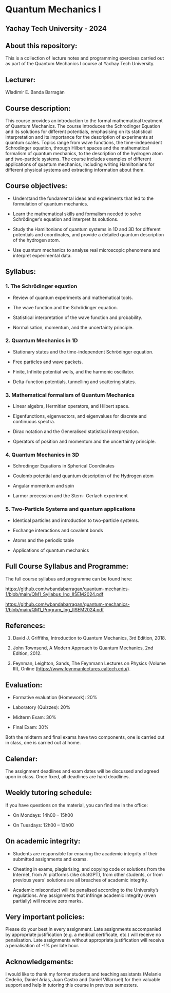 # Quantum Mechanics I 

## Yachay Tech University - 2024

## About this repository:
This is a collection of lecture notes and programming exercises carried out as part of the Quantum Mechanics I course at Yachay Tech University.

## Lecturer:
Wladimir E. Banda Barragán

## Course description:
This course provides an introduction to the formal mathematical treatment of Quantum Mechanics. The course introduces the Schrodinger Equation and its solutions for different potentials, emphasising on its statistical interpretation and its importance for the description of experiments at quantum scales. Topics range from wave functions, the time-independent Schrodinger equation, through Hilbert spaces and the mathematical formalism of quantum mechanics, to the description of the hydrogen atom and two-particle systems. The course includes examples of different applications of quantum mechanics, including writing Hamiltonians for different physical systems and extracting information about them.

## Course objectives:
- Understand the fundamental ideas and experiments that led to the formulation of quantum mechanics.

- Learn the mathematical skills and formalism needed to solve Schrödinger’s equation and interpret its solutions.

- Study the Hamiltonians of quantum systems in 1D and 3D for different potentials and coordinates, and provide a detailed quantum description of the hydrogen atom.

- Use quantum mechanics to analyse real microscopic phenomena and interpret experimental data.

## Syllabus:
### 1. The Schrödinger equation

- Review of quantum experiments and mathematical tools.

- The wave function and the Schrödinger equation.

- Statistical interpretation of the wave function and probability.

- Normalisation, momentum, and the uncertainty principle.

### 2. Quantum Mechanics in 1D

- Stationary states and the time-independent Schrödinger equation.

- Free particles and wave packets.

- Finite, Infinite potential wells, and the harmonic oscillator.

- Delta-function potentials, tunnelling and scattering states.

### 3. Mathematical formalism of Quantum Mechanics

- Linear algebra, Hermitian operators, and Hilbert space.

- Eigenfunctions, eigenvectors, and eigenvalues for discrete and continuous spectra.

- Dirac notation and the Generalised statistical interpretation.

- Operators of position and momentum and the uncertainty principle.

### 4. Quantum Mechanics in 3D

- Schrodinger Equations in Spherical Coordinates

- Coulomb potential and quantum description of the Hydrogen atom

- Angular momentum and spin

- Larmor precession and the Stern- Gerlach experiment

### 5. Two-Particle Systems and quantum applications

- Identical particles and introduction to two-particle systems.

- Exchange interactions and covalent bonds

- Atoms and the periodic table

- Applications of quantum mechanics

## Full Course Syllabus and Programme:

The full course syllabus and programme can be found here:

https://github.com/wbandabarragan/quantum-mechanics-1/blob/main/QM1_Syllabus_Ing_IISEM2024.pdf

https://github.com/wbandabarragan/quantum-mechanics-1/blob/main/QM1_Program_Ing_IISEM2024.pdf

## References:

1. David J. Griffiths, Introduction to Quantum Mechanics, 3rd Edition, 2018.

2. John Townsend, A Modern Approach to Quantum Mechanics, 2nd Edition, 2012.
   
3. Feynman, Leighton, Sands, The Feynmann Lectures on Physics (Volume III), Online (https://www.feynmanlectures.caltech.edu/).


## Evaluation:

- Formative evaluation (Homework): 20%

- Laboratory (Quizzes): 20%

- Midterm Exam: 30%

- Final Exam: 30%

Both the midterm and final exams have two components, one is carried out in class, one is carried out at home.


## Calendar:

The assignment deadlines and exam dates will be discussed and agreed upon in class. Once fixed, all deadlines are hard deadlines.


## Weekly tutoring schedule:

If you have questions on the material, you can find me in the office:

- On Mondays: 14h00 – 15h00  

- On Tuesdays: 12h00 – 13h00 


## On academic integrity:

- Students are responsible for ensuring the academic integrity of their submitted assignments and exams.

- Cheating in exams, plagiarising, and copying code or solutions from the Internet, from AI platforms (like chatGPT), from other students, or from previous years' solutions are all breaches of academic integrity.

- Academic misconduct will be penalised according to the University’s regulations. Any assignments that infringe academic integrity (even partially) will receive zero marks.


## Very important policies:

Please do your best in every assignment. Late assignments accompanied by appropriate justification (e.g. a medical certificate, etc.) will receive no penalisation. Late assignments without appropriate justification will receive a penalisation of -1% per late hour.


## Acknowledgements:
I would like to thank my former students and teaching assistants (Melanie Cedeño, Daniel Arias, Juan Castro and Daniel Villarruel) for their valuable support and help in tutoring this course in previous semesters.

